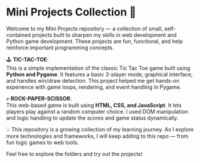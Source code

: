 # Mini Projects Collection 🎯

Welcome to my Mini Projects repository — a collection of small, self-contained projects built to sharpen my skills in web development and Python game development. These projects are fun, functional, and help reinforce important programming concepts.

🕹️ **TIC-TAC-TOE**:  
This is a simple implementation of the classic Tic Tac Toe game built using **Python and Pygame**. It features a basic 2-player mode, graphical interface, and handles win/draw detection. This project helped me get hands-on experience with game loops, rendering, and event handling in Pygame.

✊ **ROCK-PAPER-SCISSOR**:  
This web-based game is built using **HTML, CSS, and JavaScript**. It lets players play against a random computer choice. I used DOM manipulation and logic handling to update the scores and game status dynamically.

💡 This repository is a growing collection of my learning journey. As I explore more technologies and frameworks, I will keep adding to this repo — from fun logic games to web tools.

Feel free to explore the folders and try out the projects!
